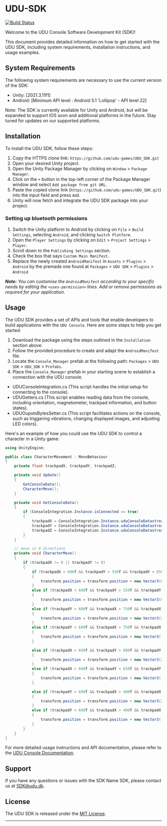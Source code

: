 # UDU-SDK

[![Build Status](https://travis-ci.com/example/example-sdk.svg?branch=main)](https://travis-ci.com/example/example-sdk)

Welcome to the UDU Console Software Development Kit (SDK)!

This document provides detailed information on how to get started with the UDU SDK, including system requirements, installation instructions, and usage examples.

## System Requirements

The following system requirements are necessary to use the current version of the SDK:

* Unity: [2021.3.11f1]
* Android: [Minimum API level : Android 5.1 'Lollipop' - API level 22]

Note: The SDK is currently available for Unity and Android, but will be expanded to support IOS soon and additional platforms in the future. Stay tuned for updates on our supported platforms.


## Installation

To install the UDU SDK, follow these steps:

1. Copy the HTTPS clone link: `https://github.com/udu-games/UDU_SDK.git`
2. Open your desired Unity project.
3. Open the Unity Package Manager by clicking on `Window` > `Package Manager`.
4. Click on the `+` button in the top-left corner of the Package Manager window and select `Add package from git URL`.
5. Paste the copied clone link (`https://github.com/udu-games/UDU_SDK.git`) into the input field and press `Add`.
6. Unity will now fetch and integrate the UDU SDK package into your project.

### Setting up bluetooth permissions

1. Switch the Unity platform to Android by clicking on `File` > `Build Settings`, selecting `Android`, and clicking `Switch Platform`.
2. Open the `Player Settings` by clicking on `Edit` > `Project Settings` > `Player`.
3. Scroll down to the `Publishing Settings` section.
4. Check the box that says `Custom Main Manifest`.
5. Replace the newly created `AndroidManifest` in `Assets` > `Plugins` > `Android` by the premade one found at `Packages` > `UDU SDK` > `Plugins` > `Android`

***Note:*** *You can customise the `AndroidManifest` according to your specific needs by editing the `<uses-permission>` lines. Add or remove permissions as required for your application.*

## Usage

The UDU SDK provides a set of APIs and tools that enable developers to build applications with the `UDU Console`. Here are some steps to help you get started:

1. Download the package using the steps outlined in the `Installation` section above.
2. Follow the provided procedure to create and adapt the `AndroidManifest` file.
3. Locate the `Console_Manager` prefab at the following path: `Packages` > `UDU SDK` > `UDU_SDK` > `Prefabs`.
4. Place the `Console_Manager` prefab in your starting scene to establish a connection with the UDU console.

* UDUConsoleIntegration.cs (This script handles the initial setup for connecting to the console).
* UDUGetters.cs (This script enables reading data from the console, including orientation, magnetometer, trackpad information, and button states).
* UDUOuputsBytesSetter.cs (This script facilitates actions on the console, such as triggering vibrations, changing displayed images, and adjusting LED colors).

Here's an example of how you could use the UDU SDK to control a character in a Unity game:

```csharp
using UnityEngine;

public class CharacterMovement : MonoBehaviour
{
    private float trackpadX, trackpadY, trackpadZ;

    private void Update()
    {
        GetConsoleData();
        CharacterMove();
    }

    private void GetConsoleData()
    {
        if (ConsoleIntegration.Instance.isConnected == true)
        {
            trackpadX = ConsoleIntegration.Instance.uduConsoleDatastream.GetTrackpadCoordinates().x;
            trackpadY = ConsoleIntegration.Instance.uduConsoleDatastream.GetTrackpadCoordinates().y;
            trackpadZ = ConsoleIntegration.Instance.uduConsoleDatastream.GetTrackpadCoordinates().z;
        }
    }

    // move in 8 directions
    private void CharacterMove()
    {
        if (trackpadX != 0 || trackpadY != 0)
        {
            if (trackpadX > 600f && trackpadY > 550f && trackpadY < 850f) // up
            {
                transform.position = transform.position + new Vector3(0f, 2f * Time.deltaTime, 0f);
            }
            else if (trackpadX < 600f && trackpadY > 550f && trackpadY < 850f) // down
            {
                transform.position = transform.position + new Vector3(0f, -2f * Time.deltaTime, 0f);
            }
            else if (trackpadY > 600f && trackpadX > 750f && trackpadX < 1300f) // right
            {
                transform.position = transform.position + new Vector3(2f * Time.deltaTime, 0f, 0f);
            }
            else if (trackpadY < 600f && trackpadX > 750f && trackpadX < 1300f) // left
            {
                transform.position = transform.position + new Vector3(-2f * Time.deltaTime, 0f, 0f);
            }

            else if (trackpadX > 600f && trackpadY > 800f && trackpadY < 1150f) // up right
            {
                transform.position = transform.position + new Vector3(2f * Time.deltaTime, 2f * Time.deltaTime, 0f);
            }
            else if (trackpadX > 600f && trackpadY < 650f && trackpadY > 300f) // up lefts
            {
                transform.position = transform.position + new Vector3(-2f * Time.deltaTime, 2f * Time.deltaTime, 0f);
            }

            else if (trackpadY > 600f && trackpadX > 400f && trackpadX < 750f) // down right
            {
                transform.position = transform.position + new Vector3(2f * Time.deltaTime, -2f * Time.deltaTime, 0f);
            }
            else if (trackpadY < 600f && trackpadX > 400f && trackpadX < 750f) // down left
            {
                transform.position = transform.position + new Vector3(-2f * Time.deltaTime, -2f * Time.deltaTime, 0f);
            }
        }
    }
}
```

For more detailed usage instructions and API documentation, please refer to the [UDU Console Documentation](https://docs.google.com/document/d/1MhnQzvsfIXCH4WiEq1HZxx_gDPYDKf9k29LIC1J3ItQ/edit?usp=sharing).

## Support

If you have any questions or issues with the SDK Name SDK, please contact us at [SDK@udu.dk](mailto:SDK@udu.dk).

## License

The UDU SDK is released under the [MIT License](https://github.com/udu-games/UDU_SDK/blob/development/LICENSE.md).

---
